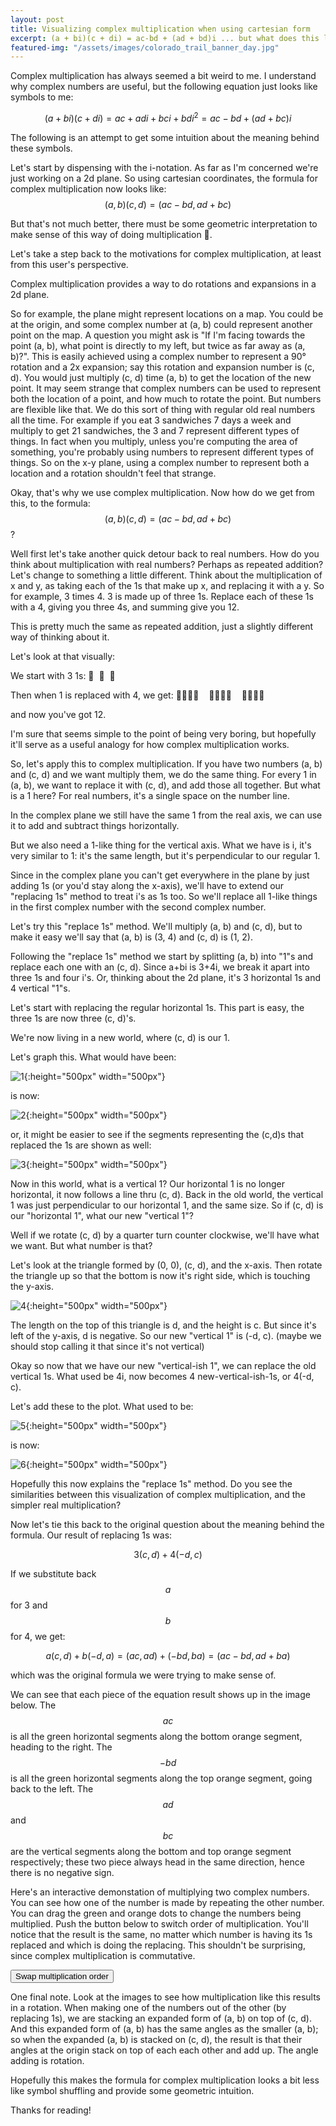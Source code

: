 ```yaml
---
layout: post
title: Visualizing complex multiplication when using cartesian form 
excerpt: (a + bi)(c + di) = ac-bd + (ad + bd)i ... but what does this look like?
featured-img: "/assets/images/colorado_trail_banner_day.jpg"
---
```


Complex multiplication has always seemed a bit weird to me. I understand why complex numbers are useful, but the following equation just looks like symbols to me:

$$(a + bi)(c + di) = ac + adi + bci + bdi^2 = ac - bd + (ad + bc)i $$

The following is an attempt to get some intuition about the meaning behind these symbols.

Let's start by dispensing with the i-notation. As far as I'm concerned we're just working on a 2d plane. So using cartesian coordinates, the formula for complex multiplication now looks like: 
$$(a, b)(c, d) = (ac - bd, ad + bc)$$

But that's not much better, there must be some geometric interpretation to make sense of this way of doing multiplication 🤔.

Let's take a step back to the motivations for complex multiplication, at least from this user's perspective.

Complex multiplication provides a way to do rotations and expansions in a 2d plane.

So for example, the plane might represent locations on a map. You could be at the origin, and some complex number at (a, b) could represent another point on the map. A question you might ask is "If I'm facing towards the point (a, b), what point is directly to my left, but twice as far away as (a, b)?". This is easily achieved using a complex number to represent a 90° rotation and a 2x expansion; say this rotation and expansion number is (c, d). You would just multiply (c, d) time (a, b) to get the location of the new point. 
     It may seem strange that complex numbers can be used to represent both the location of a point, and how much to rotate the point. But numbers are flexible like that. We do this sort of thing with regular old real numbers all the time. For example if you eat 3 sandwiches 7 days a week and multiply to get 21 sandwiches, the 3 and 7 represent different types of things. In fact when you multiply, unless you're computing the area of something, you're probably using numbers to represent different types of things. So on the x-y plane, using a complex number to represent both a location and a rotation shouldn't feel that strange.

Okay, that's why we use complex multiplication. Now how do we get from this, to the formula: $$ (a, b)(c, d) = (ac - bd, ad + bc) $$ ?


Well first let's take another quick detour back to real numbers. How do you think about multiplication with real numbers?
Perhaps as repeated addition? Let's change to something a little different. 
Think about the multiplication of x and y, as taking each of the 1s that make up x, and replacing it with a y.
So for example, 3 times 4. 3 is made up of three 1s. Replace each of these 1s with a 4, giving you three 4s, and summing give you 12.

This is pretty much the same as repeated addition, just a slightly different way of thinking about it.

Let's look at that visually: 

We start with 3 1s:
💎&nbsp;&nbsp;💎&nbsp;&nbsp;💎

Then when 1 is replaced with 4, we get: 💎💎💎💎&nbsp;&nbsp;&nbsp;&nbsp;💎💎💎💎&nbsp;&nbsp;&nbsp;&nbsp;💎💎💎💎

and now you've got 12.


I'm sure that seems simple to the point of being very boring, but hopefully it'll serve as a useful analogy for how complex multiplication works.

So, let's apply this to complex multiplication. If you have two numbers (a, b) and (c, d) and we want multiply them, we do the same thing.
For every 1 in (a, b), we want to replace it with (c, d), and add those all together. But what is a 1 here? For real numbers, it's a single space on the number line. 

In the complex plane we still have the same 1 from the real axis, we can use it to add and subtract things horizontally. 

But we also need a 1-like thing for the vertical axis. What we have is i, it's very similar to 1: it's the same length, but it's perpendicular to our regular 1.

Since in the complex plane you can't get everywhere in the plane by just adding 1s (or you'd stay along the x-axis), we'll have to extend our "replacing 1s" method
to treat i's as 1s too. So we'll replace all 1-like things in the first complex number with the second complex number.


Let's try this "replace 1s" method. We'll multiply (a, b) and (c, d), but to make it easy we'll say that (a, b) is (3, 4) and (c, d) is (1, 2).

Following the "replace 1s" method we start by splitting (a, b) into "1"s and replace each one with an (c, d). Since a+bi is 3+4i, we break it apart
into three 1s and four i's. Or, thinking about the 2d plane, it's 3 horizontal 1s and 4 vertical "1"s. 

Let's start with replacing the regular horizontal 1s. This part is easy, the three 1s are now three (c, d)'s.

We're now living in a new world, where (c, d) is our 1.

Let's graph this. What would have been:

![1]({{site.baseurl}}/assets/images/posts/complex_multiply/0.gif){:height="500px" width="500px"}

is now:

![2]({{site.baseurl}}/assets/images/posts/complex_multiply/1.gif){:height="500px" width="500px"}

or, it might be easier to see if the segments representing the (c,d)s that replaced the 1s are shown as well:

![3]({{site.baseurl}}/assets/images/posts/complex_multiply/2.gif){:height="500px" width="500px"}


Now in this world, what is a vertical 1? Our horizontal 1 is no longer horizontal, it now follows a line thru (c, d). Back in the old world, the vertical 1 was just perpendicular to our
horizontal 1, and the same size. So if (c, d) is our "horizontal 1", what our new "vertical 1"?

Well if we rotate (c, d) by a quarter turn counter clockwise, we'll have what we want. But what number is that?

Let's look at the triangle formed by (0, 0), (c, d), and the x-axis. Then rotate the triangle up so that the bottom is now it's right side, which is touching the y-axis.

![4]({{site.baseurl}}/assets/images/posts/complex_multiply/3.gif){:height="500px" width="500px"}


The length on the top of this triangle is d, and the height is c. But since it's left of the y-axis, d is negative. So our new "vertical 1" is (-d, c).
(maybe we should stop calling it that since it's not vertical)

Okay so now that we have our new "vertical-ish 1", we can replace the old vertical 1s.
What used be 4i, now becomes 4 new-vertical-ish-1s, or 4(-d, c).

Let's add these to the plot. What used to be:

![5]({{site.baseurl}}/assets/images/posts/complex_multiply/4.gif){:height="500px" width="500px"}

is now:


![6]({{site.baseurl}}/assets/images/posts/complex_multiply/5.gif){:height="500px" width="500px"}


Hopefully this now explains the "replace 1s" method. Do you see the similarities between this visualization of complex multiplication, and the simpler real multiplication?


Now let's tie this back to the original question about the meaning behind the formula. Our result of replacing 1s was:

$$ 3(c, d) + 4(-d, c) $$

If we substitute back $$ a $$ for 3 and $$ b $$ for 4, we get:

$$ a(c, d) + b(-d, a) = (ac, ad) + (-bd, ba) = (ac - bd, ad + ba) $$

which was the original formula we were trying to make sense of.

We can see that each piece of the equation result shows up in the image below. The $$ ac $$ is all the green horizontal segments along the bottom orange segment, heading to the right. 
The $$ -bd $$ is all the green horizontal segments along the top orange segment, going back to the left. The $$ ad $$ and $$ bc $$ are the vertical segments along the bottom and top orange segment respectively; these two piece always head in the same direction, hence there is no negative sign.


Here's an interactive demonstation of multiplying two complex numbers. You can see how one of the number is made by repeating the
other number. You can drag the green and orange dots to change the numbers being multiplied. Push the button 
below to switch order of multiplication. You'll notice that the result is the same, no matter which number is having its 1s replaced and which is doing the replacing. This shouldn't
be surprising, since complex multiplication is commutative.

<div>
   <canvas id="canvas"></canvas> 
   <button id='swaporder'>Swap multiplication order</button>
   <script src="/assets/js/complex_multiplication.js"></script>
</div>

One final note. Look at the images to see how multiplication like this results in a rotation.
When making one of the numbers out of the other (by replacing 1s), we are stacking an expanded form of (a, b) on top of (c, d).
And this expanded form of (a, b) has the same angles as the smaller (a, b); so when the expanded (a, b) is stacked on (c, d), 
the result is that their angles at the origin stack on top of each each other and add up. The angle adding is rotation.


Hopefully this makes the formula for complex multiplication looks a bit less like symbol shuffling and provide some geometric intuition.

Thanks for reading!



